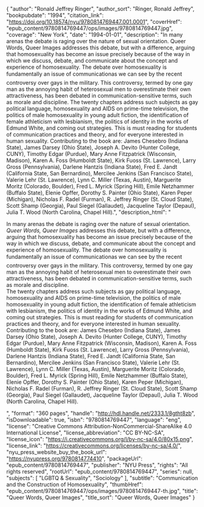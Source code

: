 {
  "author": "Ronald Jeffrey Ringer",
  "author_sort": "Ringer, Ronald Jeffrey",
  "bookpubdate": "1994",
  "citation_link": "https://doi.org/10.18574/nyu/9780814769447.001.0001",
  "coverHref": "epub_content/9780814769447/ops/images/9780814769447.jpg",
  "coverage": "New York",
  "date": "1994-01-01",
  "description": "In many arenas the debate is raging over the nature of sexual orientation.  Queer Words, Queer Images addresses this debate, but with a difference, arguing that homosexuality has become an issue precisely because of the way in which we discuss, debate, and communicate about the concept and experience of homosexuality.  The debate over homosexuality is fundamentally an issue of communication&#151;as we can see by the recent controversy over gays in the military.  This controversy, termed by one gay man as the annoying habit of heterosexual men to overestimate their own attractiveness, has been debated in communication-sensitive terms, such as morale and discipline. The twenty chapters address such subjects as gay political language, homosexuality and AIDS on prime-time television, the politics of male homosexuality in young adult fiction, the identification of female athleticism with lesbianism, the politics of identity in the works of Edmund White, and coming out strategies. This is must reading for students of communication practices and theory, and for everyone interested in human sexuality. Contributing to the book are:  James Chesebro (Indiana State), James Darsey (Ohio State), Joseph A. Devito (Hunter College, CUNY), Timothy Edgar (Purdue), Mary Anne Fitzpatrick (Wisconsin, Madison), Karen A. Foss (Humboldt State), Kirk Fuoss (St. Lawrence), Larry Gross (Pennsylvania), Darlene Hantzis (Indiana State), Fred E. Jandt (California State, San Bernardino), Mercilee Jenkins (San Francisco State), Valerie Lehr (St. Lawrence), Lynn C. Miller (Texas, Austin), Marguerite Moritz (Colorado, Boulder), Fred L. Myrick (Spring Hill), Emile Netzhammer (Buffalo State), Elenie Opffer, Dorothy S. Painter (Ohio State), Karen Peper (Michigan), Nicholas F. Radel (Furman), R. Jeffrey Ringer (St. Cloud State), Scott Shamp (Georgia), Paul Siegel (Gallaudet), Jacqueline Taylor (Depaul), Julia T. Wood (North Carolina, Chapel Hill).",
  "description_html": "<p>In many arenas the debate is raging over the nature of sexual orientation.  <i>Queer Words, Queer Images</i> addresses this debate, but with a difference, arguing that homosexuality has become an issue precisely because of the way in which we discuss, debate, and communicate about the concept and experience of homosexuality.  The debate over homosexuality is fundamentally an issue of communication&#151;as we can see by the recent controversy over gays in the military.  This controversy, termed by one gay man as the annoying habit of heterosexual men to overestimate their own attractiveness, has been debated in communication-sensitive terms, such as morale and discipline.<br> The twenty chapters address such subjects as gay political language, homosexuality and AIDS on prime-time television, the politics of male homosexuality in young adult fiction, the identification of female athleticism with lesbianism, the politics of identity in the works of Edmund White, and coming out strategies. This is must reading for students of communication practices and theory, and for everyone interested in human sexuality.<br> Contributing to the book are:  James Chesebro (Indiana State), James Darsey (Ohio State), Joseph A. Devito (Hunter College, CUNY), Timothy Edgar (Purdue), Mary Anne Fitzpatrick (Wisconsin, Madison), Karen A. Foss (Humboldt State), Kirk Fuoss (St. Lawrence), Larry Gross (Pennsylvania), Darlene Hantzis (Indiana State), Fred E. Jandt (California State, San Bernardino), Mercilee Jenkins (San Francisco State), Valerie Lehr (St. Lawrence), Lynn C. Miller (Texas, Austin), Marguerite Moritz (Colorado, Boulder), Fred L. Myrick (Spring Hill), Emile Netzhammer (Buffalo State), Elenie Opffer, Dorothy S. Painter (Ohio State), Karen Peper (Michigan), Nicholas F. Radel (Furman), R. Jeffrey Ringer (St. Cloud State), Scott Shamp (Georgia), Paul Siegel (Gallaudet), Jacqueline Taylor (Depaul), Julia T. Wood (North Carolina, Chapel Hill).</p>",
  "format": "360 pages",
  "handle": "http://hdl.handle.net/2333.1/8gtht8zb",
  "isDownloadable": true,
  "isbn": "9780814769447",
  "language": "eng",
  "license": "Creative Commons Attribution-NonCommercial-ShareAlike 4.0 International License",
  "license_abbreviation": "CC BY-NC-SA",
  "license_icon": "https://i.creativecommons.org/l/by-nc-sa/4.0/80x15.png",
  "license_link": "https://creativecommons.org/licenses/by-nc-sa/4.0/",
  "nyu_press_website_buy_the_book_url": "https://nyupress.org/9780814774410",
  "packageUrl": "epub_content/9780814769447",
  "publisher": "NYU Press",
  "rights": "All rights reserved",
  "rootUrl": "epub_content/9780814769447",
  "series": null,
  "subjects": [
    "LGBTQ & Sexuality",
    "Sociology"
  ],
  "subtitle": "Communication and the Construction of Homosexuality",
  "thumbHref": "epub_content/9780814769447/ops/images/9780814769447-th.jpg",
  "title": "Queer Words, Queer Images",
  "title_sort": "Queer Words, Queer Images"
}

